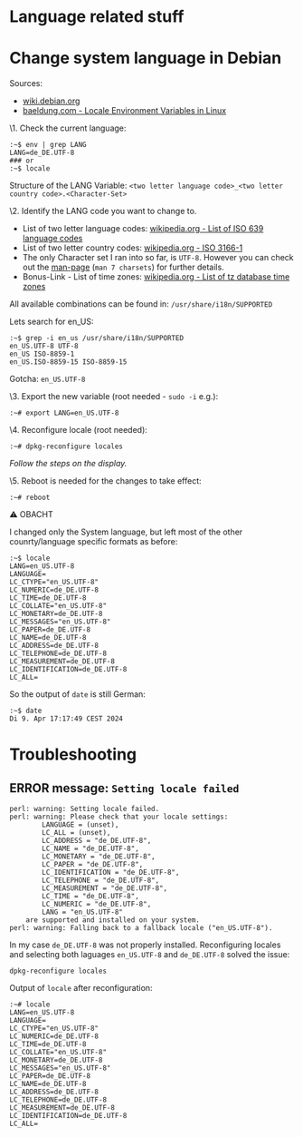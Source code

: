 # Language related stuff
# Change system language in Debian
Sources: 
- [wiki.debian.org](https://wiki.debian.org/ChangeLanguage)
- [baeldung.com - Locale Environment Variables in Linux](https://www.baeldung.com/linux/locale-environment-variables)

\1. Check the current language:
```
:~$ env | grep LANG
LANG=de_DE.UTF-8
### or
:~$ locale
```

Structure of the LANG Variable: `<two letter language code>_<two letter country code>.<Character-Set>`

\2. Identify the LANG code you want to change to.

- List of two letter language codes: [wikipedia.org - List of ISO 639 language codes](https://en.wikipedia.org/wiki/List_of_ISO_639_language_codes)
- List of two letter country codes: [wikipedia.org - ISO 3166-1](https://en.wikipedia.org/wiki/ISO_3166-1)
- The only Character set I ran into so far, is `UTF-8`. However you can check out the [man-page](https://www.man7.org/linux/man-pages/man7/charsets.7.html) (`man 7 charsets`) for further details.
- Bonus-Link - List of time zones: [wikipedia.org - List of tz database time zones](https://en.wikipedia.org/wiki/List_of_tz_database_time_zones)

All available combinations can be found in: `/usr/share/i18n/SUPPORTED`

Lets search for en_US:
```
:~$ grep -i en_us /usr/share/i18n/SUPPORTED
en_US.UTF-8 UTF-8
en_US ISO-8859-1
en_US.ISO-8859-15 ISO-8859-15
```

Gotcha: `en_US.UTF-8`

\3. Export the new variable (root needed - `sudo -i` e.g.):
```
:~# export LANG=en_US.UTF-8
```

\4. Reconfigure locale (root needed):
```
:~# dpkg-reconfigure locales
```
_Follow the steps on the display._

\5. Reboot is needed for the changes to take effect:
```
:~# reboot
```

⚠ OBACHT

I changed only the System language, but left most of the other counrty/language specific formats as before:
```
:~$ locale
LANG=en_US.UTF-8
LANGUAGE=
LC_CTYPE="en_US.UTF-8"
LC_NUMERIC=de_DE.UTF-8
LC_TIME=de_DE.UTF-8
LC_COLLATE="en_US.UTF-8"
LC_MONETARY=de_DE.UTF-8
LC_MESSAGES="en_US.UTF-8"
LC_PAPER=de_DE.UTF-8
LC_NAME=de_DE.UTF-8
LC_ADDRESS=de_DE.UTF-8
LC_TELEPHONE=de_DE.UTF-8
LC_MEASUREMENT=de_DE.UTF-8
LC_IDENTIFICATION=de_DE.UTF-8
LC_ALL=
```
So the output of `date` is still German:
```
:~$ date
Di 9. Apr 17:17:49 CEST 2024
```


# Troubleshooting

## ERROR message: `Setting locale failed`
```
perl: warning: Setting locale failed.
perl: warning: Please check that your locale settings:
        LANGUAGE = (unset),
        LC_ALL = (unset),
        LC_ADDRESS = "de_DE.UTF-8",
        LC_NAME = "de_DE.UTF-8",
        LC_MONETARY = "de_DE.UTF-8",
        LC_PAPER = "de_DE.UTF-8",
        LC_IDENTIFICATION = "de_DE.UTF-8",
        LC_TELEPHONE = "de_DE.UTF-8",
        LC_MEASUREMENT = "de_DE.UTF-8",
        LC_TIME = "de_DE.UTF-8",
        LC_NUMERIC = "de_DE.UTF-8",
        LANG = "en_US.UTF-8"
    are supported and installed on your system.
perl: warning: Falling back to a fallback locale ("en_US.UTF-8").
```

In my case `de_DE.UTF-8` was not properly installed. Reconfiguring locales and selecting both laguages `en_US.UTF-8` and `de_DE.UTF-8` solved the issue:

```
dpkg-reconfigure locales
```

Output of `locale` after reconfiguration:
```
:~# locale
LANG=en_US.UTF-8
LANGUAGE=
LC_CTYPE="en_US.UTF-8"
LC_NUMERIC=de_DE.UTF-8
LC_TIME=de_DE.UTF-8
LC_COLLATE="en_US.UTF-8"
LC_MONETARY=de_DE.UTF-8
LC_MESSAGES="en_US.UTF-8"
LC_PAPER=de_DE.UTF-8
LC_NAME=de_DE.UTF-8
LC_ADDRESS=de_DE.UTF-8
LC_TELEPHONE=de_DE.UTF-8
LC_MEASUREMENT=de_DE.UTF-8
LC_IDENTIFICATION=de_DE.UTF-8
LC_ALL=
```